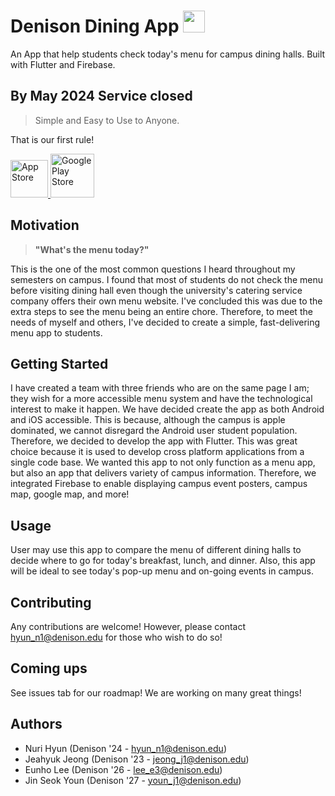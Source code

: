 # Denison Dining App  <img src="https://github.com/NuriHyun03/New_DenisonDining/assets/106914387/6a5e025f-c867-469e-87e7-684245027fd4" width="35">

An App that help students check today's menu for campus dining halls. 
Built with Flutter and Firebase.

## By May 2024 Service closed

> Simple and Easy to Use to Anyone.

That is our first rule!

<a href="https://apps.apple.com/us/app/denison-dining/id6468892325">
  <img src="https://github.com/NuriHyun03/New_DenisonDining/assets/106914387/9b87dee1-bfb0-4978-9416-105a621fa924" alt="App Store" height="60" >
</a>
<a href="https://play.google.com/store/apps/details?id=com.weMakeApp.denisonDining">
  <img src="https://github.com/NuriHyun03/New_DenisonDining/assets/106914387/f9aab28e-32e9-4c52-aab5-a30590199dc3" alt="Google Play Store" height="70">
</a>

## Motivation

> **"What's the menu today?"**

This is the one of the most common questions I heard throughout my semesters on campus. I found that most of students do not check the menu before visiting dining hall even though the university's catering service company offers their own menu website. I've concluded this was due to the extra steps to see the menu being an entire chore. Therefore, to meet the needs of myself and others, I've decided to create a simple, fast-delivering menu app to students.

## Getting Started

I have created a team with three friends who are on the same page I am; they wish for a more accessible menu system and have the technological interest to make it happen. We have decided create the app as both Android and iOS accessible. This is because, although the campus is apple dominated, we cannot disregard the Android user student population. Therefore, we decided to develop the app with Flutter. This was great choice because it is used to develop cross platform applications from a single code base. We wanted this app to not only function as a menu app, but also an app that delivers variety of campus information. Therefore, we integrated Firebase to enable displaying campus event posters, campus map, google map, and more!

## Usage

User may use this app to compare the menu of different dining halls to decide where to go for today's breakfast, lunch, and dinner. Also, this app will be ideal to see today's pop-up menu and on-going events in campus.

## Contributing

Any contributions are welcome! However, please contact hyun_n1@denison.edu for those who wish to do so!

## Coming ups

See issues tab for our roadmap! We are working on many great things!

## Authors

 - Nuri Hyun (Denison '24 - hyun_n1@denison.edu)
 - Jeahyuk Jeong (Denison '23 - jeong_j1@denison.edu)
 - Eunho Lee (Denison '26 - lee_e3@denison.edu)
 - Jin Seok Youn (Denison '27 - youn_j1@denison.edu)
